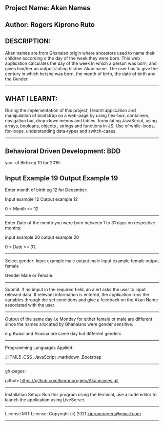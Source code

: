 Project Name: Akan Names
---------------------------------------------------------------------------------------------------------------------------
Author: Rogers Kiprono Ruto
---------------------------------------------------------------------------------------------------------------------------
DESCRIPTION:
---------------------------------------------------------------------------------------------------------------------------

Akan names are from Ghanaian origin where ancestors used to name their children according o the day of the week they were born. This web application calculates the day of the week in which a person was born, and gives him/her an output stating his/her Akan name.  The user has to give the century in which he/she was born, the month of birth,  the date of birth and the Gender.

---------------------------------------------------------------------------------------------------------------------------
WHAT I LEARNT:
---------------------------------------------------------------------------------------------------------------------------

During the implementation of this project, I learnt application and manipulation of bootstrap on a web-page by using 
flex-box, containers, navigation bar, drop-down menus and tables.
formulating JavaScript, using arrays, booleans, objects , strings and functions in JS.
Use of while-loops, for-loops, understanding data-types and switch-cases.

---------------------------------------------------------------------------------------------------------------------------
Behavioral Driven Development: BDD
---------------------------------------------------------------------------------------------------------------------------

 year of Birth eg 19 for 2019:

Input 
Example 19
Output 
Example 19
---------------------------------------------------------------------------------------------------------------------------

Enter month of birth eg 12 for December:

Input 
example 12 
Output example 12

0 < Month >= 12

---------------------------------------------------------------------------------------------------------------------------

Enter Date of the month you were born between 1 to 31 days on respective months:

input example 20 
output example 20

0 < Date >= 31.

---------------------------------------------------------------------------------------------------------------------------

Select gender:
 Input 
 example male 
 output male
 Input 
 example female 
 output female

 Gender Male or Female.

---------------------------------------------------------------------------------------------------------------------------

Submit. If no imput in the required field, an alert asks the user to input relevant data.
If relevant information is entered, the application runs the variables through the set conditions
and give a feedback on the Akan Name associated with the user.

---------------------------------------------------------------------------------------------------------------------------

Output of the same day i.e Monday for either female or male are different since the names allocated 
by Ghanaians were gender sensitive.

e.g Kwasi and Akosua are same day but different genders.

---------------------------------------------------------------------------------------------------------------------------

Programming Languages Applied:

.HTML5
.CSS
.JavaScript
.markdown
.Bootstrap

---------------------------------------------------------------------------------------------------------------------------

gh-pages:

github: https://github.com/kipronorogers/Akannames.git

---------------------------------------------------------------------------------------------------------------------------

Installation Setup:
Run this program using the terminal, use a code editor to launch the application using LiveServer.

---------------------------------------------------------------------------------------------------------------------------

License
MIT License:
Copyright (c) 2021 kipronorogers@gmail.com

---------------------------------------------------------------------------------------------------------------------------